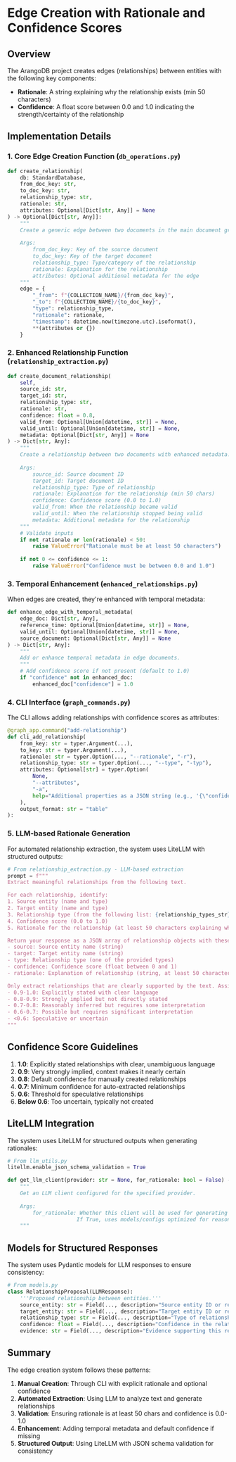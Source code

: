 # Edge Creation with Rationale and Confidence Scores

## Overview

The ArangoDB project creates edges (relationships) between entities with the following key components:
- **Rationale**: A string explaining why the relationship exists (min 50 characters)
- **Confidence**: A float score between 0.0 and 1.0 indicating the strength/certainty of the relationship

## Implementation Details

### 1. Core Edge Creation Function (`db_operations.py`)

```python
def create_relationship(
    db: StandardDatabase,
    from_doc_key: str,
    to_doc_key: str,
    relationship_type: str,
    rationale: str,
    attributes: Optional[Dict[str, Any]] = None
) -> Optional[Dict[str, Any]]:
    """
    Create a generic edge between two documents in the main document graph.
    
    Args:
        from_doc_key: Key of the source document
        to_doc_key: Key of the target document
        relationship_type: Type/category of the relationship
        rationale: Explanation for the relationship
        attributes: Optional additional metadata for the edge
    """
    edge = {
        "_from": f"{COLLECTION_NAME}/{from_doc_key}",
        "_to": f"{COLLECTION_NAME}/{to_doc_key}",
        "type": relationship_type,
        "rationale": rationale,
        "timestamp": datetime.now(timezone.utc).isoformat(),
        **(attributes or {})
    }
```

### 2. Enhanced Relationship Function (`relationship_extraction.py`)

```python
def create_document_relationship(
    self,
    source_id: str,
    target_id: str,
    relationship_type: str,
    rationale: str,
    confidence: float = 0.8,
    valid_from: Optional[Union[datetime, str]] = None,
    valid_until: Optional[Union[datetime, str]] = None,
    metadata: Optional[Dict[str, Any]] = None
) -> Dict[str, Any]:
    """
    Create a relationship between two documents with enhanced metadata.
    
    Args:
        source_id: Source document ID
        target_id: Target document ID
        relationship_type: Type of relationship
        rationale: Explanation for the relationship (min 50 chars)
        confidence: Confidence score (0.0 to 1.0)
        valid_from: When the relationship became valid
        valid_until: When the relationship stopped being valid
        metadata: Additional metadata for the relationship
    """
    # Validate inputs
    if not rationale or len(rationale) < 50:
        raise ValueError("Rationale must be at least 50 characters")
    
    if not 0 <= confidence <= 1:
        raise ValueError("Confidence must be between 0.0 and 1.0")
```

### 3. Temporal Enhancement (`enhanced_relationships.py`)

When edges are created, they're enhanced with temporal metadata:

```python
def enhance_edge_with_temporal_metadata(
    edge_doc: Dict[str, Any], 
    reference_time: Optional[Union[datetime, str]] = None,
    valid_until: Optional[Union[datetime, str]] = None,
    source_document: Optional[Dict[str, Any]] = None
) -> Dict[str, Any]:
    """
    Add or enhance temporal metadata in edge documents.
    """
    # Add confidence score if not present (default to 1.0)
    if "confidence" not in enhanced_doc:
        enhanced_doc["confidence"] = 1.0
```

### 4. CLI Interface (`graph_commands.py`)

The CLI allows adding relationships with confidence scores as attributes:

```python
@graph_app.command("add-relationship")
def cli_add_relationship(
    from_key: str = typer.Argument(...),
    to_key: str = typer.Argument(...),
    rationale: str = typer.Option(..., "--rationale", "-r"),
    relationship_type: str = typer.Option(..., "--type", "-typ"),
    attributes: Optional[str] = typer.Option(
        None,
        "--attributes",
        "-a",
        help="Additional properties as a JSON string (e.g., '{\"confidence\": 0.9}').",
    ),
    output_format: str = "table"
):
```

### 5. LLM-based Rationale Generation

For automated relationship extraction, the system uses LiteLLM with structured outputs:

```python
# From relationship_extraction.py - LLM-based extraction
prompt = f"""
Extract meaningful relationships from the following text.

For each relationship, identify:
1. Source entity (name and type)
2. Target entity (name and type)
3. Relationship type (from the following list: {relationship_types_str})
4. Confidence score (0.0 to 1.0)
5. Rationale for the relationship (at least 50 characters explaining why)

Return your response as a JSON array of relationship objects with these properties:
- source: Source entity name (string)
- target: Target entity name (string)
- type: Relationship type (one of the provided types)
- confidence: Confidence score (float between 0 and 1)
- rationale: Explanation of relationship (string, at least 50 characters)

Only extract relationships that are clearly supported by the text. Assign confidence scores based on:
- 0.9-1.0: Explicitly stated with clear language
- 0.8-0.9: Strongly implied but not directly stated
- 0.7-0.8: Reasonably inferred but requires some interpretation
- 0.6-0.7: Possible but requires significant interpretation
- <0.6: Speculative or uncertain
"""
```

## Confidence Score Guidelines

1. **1.0**: Explicitly stated relationships with clear, unambiguous language
2. **0.9**: Very strongly implied, context makes it nearly certain
3. **0.8**: Default confidence for manually created relationships
4. **0.7**: Minimum confidence for auto-extracted relationships
5. **0.6**: Threshold for speculative relationships
6. **Below 0.6**: Too uncertain, typically not created

## LiteLLM Integration

The system uses LiteLLM for structured outputs when generating rationales:

```python
# From llm_utils.py
litellm.enable_json_schema_validation = True

def get_llm_client(provider: str = None, for_rationale: bool = False) -> Callable:
    """
    Get an LLM client configured for the specified provider.
    
    Args:
        for_rationale: Whether this client will be used for generating rationales
                      If True, uses models/configs optimized for reasoning
    """
```

## Models for Structured Responses

The system uses Pydantic models for LLM responses to ensure consistency:

```python
# From models.py
class RelationshipProposal(LLMResponse):
    '''Proposed relationship between entities.'''
    source_entity: str = Field(..., description="Source entity ID or reference")
    target_entity: str = Field(..., description="Target entity ID or reference")
    relationship_type: str = Field(..., description="Type of relationship")
    confidence: float = Field(..., description="Confidence in the relationship", ge=0.0, le=1.0)
    evidence: str = Field(..., description="Evidence supporting this relationship")
```

## Summary

The edge creation system follows these patterns:
1. **Manual Creation**: Through CLI with explicit rationale and optional confidence
2. **Automated Extraction**: Using LLM to analyze text and generate relationships
3. **Validation**: Ensuring rationale is at least 50 chars and confidence is 0.0-1.0
4. **Enhancement**: Adding temporal metadata and default confidence if missing
5. **Structured Output**: Using LiteLLM with JSON schema validation for consistency